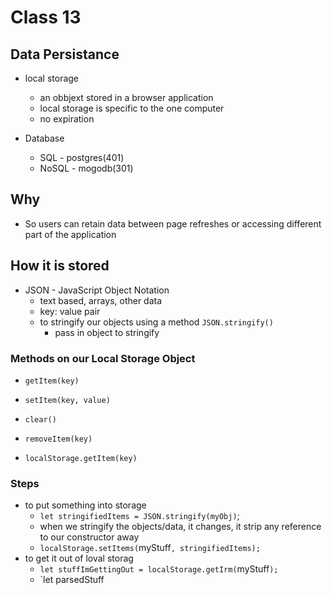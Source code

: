 # Class 13 

## Data Persistance

- local storage
  - an obbjext stored in a browser application
  - local storage is specific to the one computer
  - no expiration

- Database
  - SQL - postgres(401)
  - NoSQL - mogodb(301)

## Why

- So users can retain data between page refreshes or accessing different part of the application

## How it is stored

- JSON - JavaScript Object Notation
  - text based, arrays, other data
  - key: value pair
  - to stringify our objects using a method `JSON.stringify()`
    - pass in object to stringify

### Methods on our Local Storage Object

- `getItem(key)`
- `setItem(key, value)`
- `clear()`
- `removeItem(key)`

- `localStorage.getItem(key)`

### Steps

- to put something into storage
  - `let stringifiedItems = JSON.stringify(myObj)`;
  - when we stringify the objects/data, it changes, it strip any reference to our constructor away
  - `localStorage.setItems(`myStuff`, stringifiedItems);`
- to get it out of loval storag
  - `let stuffImGettingOut = localStorage.getIrm(`myStuff`);`
  - `let parsedStuff